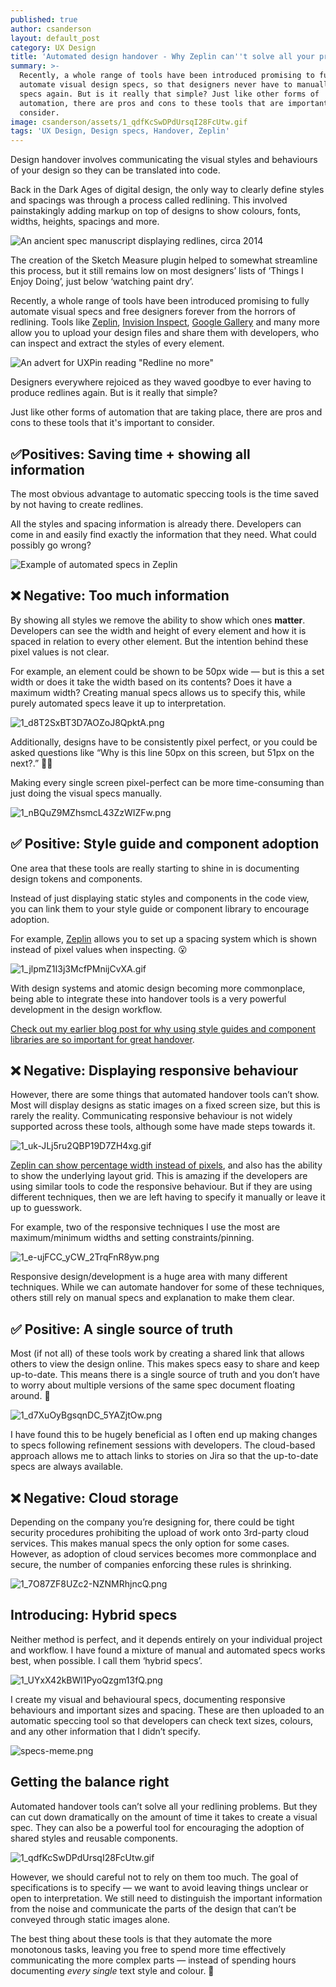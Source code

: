 ```yaml
---
published: true
author: csanderson
layout: default_post
category: UX Design
title: 'Automated design handover - Why Zeplin can''t solve all your problems '
summary: >-
  Recently, a whole range of tools have been introduced promising to fully
  automate visual design specs, so that designers never have to manually create
  specs again. But is it really that simple? Just like other forms of
  automation, there are pros and cons to these tools that are important to
  consider.
image: csanderson/assets/1_qdfKcSwDPdUrsqI28FcUtw.gif
tags: 'UX Design, Design specs, Handover, Zeplin'
---
```


Design handover involves communicating the visual styles and behaviours of your design so they can be translated into code.

Back in the Dark Ages of digital design, the only way to clearly define styles and spacings was through a process called redlining. This involved painstakingly adding markup on top of designs to show colours, fonts, widths, heights, spacings and more.

![An ancient spec manuscript displaying redlines, circa 2014]({{site.baseurl}}/csanderson/assets/1_t9TJ-TZekDDOg5D2nrLrrQ.png)

The creation of the Sketch Measure plugin helped to somewhat streamline this process, but it still remains low on most designers’ lists of ‘Things I Enjoy Doing’, just below ‘watching paint dry’.

Recently, a whole range of tools have been introduced promising to fully automate visual specs and free designers forever from the horrors of redlining. Tools like [Zeplin](https://zeplin.io/), [Invision Inspect](https://www.invisionapp.com/feature/inspect/), [Google Gallery](https://material.io/resources/gallery/) and many more allow you to upload your design files and share them with developers, who can inspect and extract the styles of every element.

![An advert for UXPin reading "Redline no more"]({{site.baseurl}}/csanderson/assets/0_PWD0c7R7QbvdBiDR.jpg)

Designers everywhere rejoiced as they waved goodbye to ever having to produce redlines again. But is it really that simple?

Just like other forms of automation that are taking place, there are pros and cons to these tools that it's important to consider.


##  ✅Positives: Saving time + showing all information

The most obvious advantage to automatic speccing tools is the time saved by not having to create redlines.

All the styles and spacing information is already there. Developers can come in and easily find exactly the information that they need. What could possibly go wrong?

![Example of automated specs in Zeplin]({{site.baseurl}}/csanderson/assets/1_44tZr4q9dwpem3f781bdKg.png)


## ❌ Negative: Too much information

By showing all styles we remove the ability to show which ones **matter**. Developers can see the width and height of every element and how it is spaced in relation to every other element. But the intention behind these pixel values is not clear. 

For example, an element could be shown to be 50px wide — but is this a set width or does it take the width based on its contents? Does it have a maximum width? Creating manual specs allows us to specify this, while purely automated specs leave it up to interpretation.

![1_d8T2SxBT3D7AOZoJ8QpktA.png]({{site.baseurl}}/csanderson/assets/1_d8T2SxBT3D7AOZoJ8QpktA.png)

Additionally, designs have to be consistently pixel perfect, or you could be asked questions like “Why is this line 50px on this screen, but 51px on the next?.” 🤦‍♀️

Making every single screen pixel-perfect can be more time-consuming than just doing the visual specs manually.

![1_nBQuZ9MZhsmcL43ZzWIZFw.png]({{site.baseurl}}/csanderson/assets/1_nBQuZ9MZhsmcL43ZzWIZFw.png)


## ✅ Positive: Style guide and component adoption

One area that these tools are really starting to shine in is documenting design tokens and components.

Instead of just displaying static styles and components in the code view, you can link them to your style guide or component library to encourage adoption.

For example, [Zeplin](https://support.zeplin.io/en/articles/3870712-creating-your-spacing-system) allows you to set up a spacing system which is shown instead of pixel values when inspecting. 😮

![1_jlpmZ1I3j3McfPMnijCvXA.gif]({{site.baseurl}}/csanderson/assets/1_jlpmZ1I3j3McfPMnijCvXA.gif)

With design systems and atomic design becoming more commonplace, being able to integrate these into handover tools is a very powerful development in the design workflow.

[Check out my earlier blog post for why using style guides and component libraries are so important for great handover](https://blog.scottlogic.com/2020/05/29/specstravaganza.html).


## ❌ Negative: Displaying responsive behaviour

However, there are some things that automated handover tools can’t show. Most will display designs as static images on a fixed screen size, but this is rarely the reality. Communicating responsive behaviour is not widely supported across these tools, although some have made steps towards it.

![1_uk-JLj5ru2QBP19D7ZH4xg.gif]({{site.baseurl}}/csanderson/assets/1_uk-JLj5ru2QBP19D7ZH4xg.gif)

[Zeplin can show percentage width instead of pixels](https://blog.zeplin.io/measuring-distances-in-percentage-units-in-zeplin-4fc7756ecb68), and also has the ability to show the underlying layout grid. This is amazing if the developers are using similar tools to code the responsive behaviour. But if they are using different techniques, then we are left having to specify it manually or leave it up to guesswork.

For example, two of the responsive techniques I use the most are maximum/minimum widths and setting constraints/pinning.

![1_e-ujFCC_yCW_2TrqFnR8yw.png]({{site.baseurl}}/csanderson/assets/1_e-ujFCC_yCW_2TrqFnR8yw.png)

Responsive design/development is a huge area with many different techniques. While we can automate handover for some of these techniques, others still rely on manual specs and explanation to make them clear.


## ✅ Positive: A single source of truth

Most (if not all) of these tools work by creating a shared link that allows others to view the design online. This makes specs easy to share and keep up-to-date. This means there is a single source of truth and you don’t have to worry about multiple versions of the same spec document floating around. 🙌

![1_d7XuOyBgsqnDC_5YAZjtOw.png]({{site.baseurl}}/csanderson/assets/1_d7XuOyBgsqnDC_5YAZjtOw.png)

I have found this to be hugely beneficial as I often end up making changes to specs following refinement sessions with developers. The cloud-based approach allows me to attach links to stories on Jira so that the up-to-date specs are always available.


## ❌ Negative: Cloud storage

Depending on the company you’re designing for, there could be tight security procedures prohibiting the upload of work onto 3rd-party cloud services. This makes manual specs the only option for some cases. However, as adoption of cloud services becomes more commonplace and secure, the number of companies enforcing these rules is shrinking.

![1_7O87ZF8UZc2-NZNMRhjncQ.png]({{site.baseurl}}/csanderson/assets/1_7O87ZF8UZc2-NZNMRhjncQ.png)


## Introducing: Hybrid specs

Neither method is perfect, and it depends entirely on your individual project and workflow. I have found a mixture of manual and automated specs works best, when possible. I call them ‘hybrid specs’.

![1_UYxX42kBWl1PyoQzgm13fQ.png]({{site.baseurl}}/csanderson/assets/1_UYxX42kBWl1PyoQzgm13fQ.png)

I create my visual and behavioural specs, documenting responsive behaviours and important sizes and spacing. These are then uploaded to an automatic speccing tool so that developers can check text sizes, colours, and any other information that I didn’t specify.

![specs-meme.png]({{site.baseurl}}/csanderson/assets/specs-meme.png)


## Getting the balance right

Automated handover tools can’t solve all your redlining problems. But they can cut down dramatically on the amount of time it takes to create a visual spec. They can also be a powerful tool for encouraging the adoption of shared styles and reusable components.

![1_qdfKcSwDPdUrsqI28FcUtw.gif]({{site.baseurl}}/csanderson/assets/1_qdfKcSwDPdUrsqI28FcUtw.gif)

However, we should careful not to rely on them too much. The goal of specifications is to specify — we want to avoid leaving things unclear or open to interpretation. We still need to distinguish the important information from the noise and communicate the parts of the design that can’t be conveyed through static images alone.

The best thing about these tools is that they automate the more monotonous tasks, leaving you free to spend more time effectively communicating the more complex parts — instead of spending hours documenting _every single_ text style and colour. 🎉

